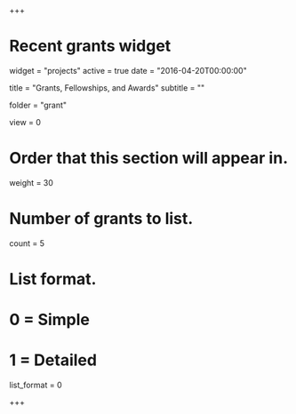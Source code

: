 +++
# Recent grants widget
widget = "projects"
active = true
date = "2016-04-20T00:00:00"

title = "Grants, Fellowships, and Awards"
subtitle = ""

folder = "grant"

view = 0

# Order that this section will appear in.
weight = 30

# Number of grants to list.
count = 5

# List format.
#   0 = Simple
#   1 = Detailed
list_format = 0

+++

